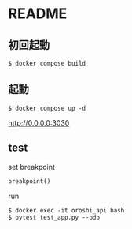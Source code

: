 # README

## 初回起動
```
$ docker compose build

```

## 起動
```
$ docker compose up -d
```
http://0.0.0.0:3030

## test
set breakpoint

```
breakpoint()
```

run
```
$ docker exec -it oroshi_api bash
$ pytest test_app.py --pdb
```